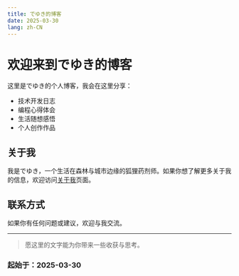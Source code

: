 ```yaml
---
title: でゆき的博客
date: 2025-03-30
lang: zh-CN
---
```


# 欢迎来到でゆき的博客

这里是でゆき的个人博客，我会在这里分享：

- 技术开发日志
- 编程心得体会
- 生活随想感悟
- 个人创作作品

## 关于我

我是でゆき，一个生活在森林与城市边缘的狐狸药剂师。如果你想了解更多关于我的信息，欢迎访问[关于我](/zh-CN/about/)页面。

## 联系方式

如果你有任何问题或建议，欢迎与我交流。

---

> 愿这里的文字能为你带来一些收获与思考。
### 起始于：**2025-03-30**